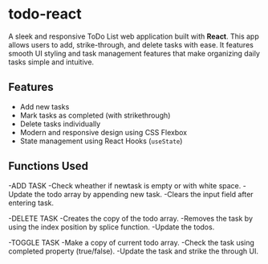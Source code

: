 # todo-react
A sleek and responsive ToDo List web application built with **React**. This app allows users to add, strike-through, and delete tasks with ease. It features smooth UI styling and task management features that make organizing daily tasks simple and intuitive.

##  Features

-  Add new tasks
-  Mark tasks as completed (with strikethrough)
-  Delete tasks individually
-  Modern and responsive design using CSS Flexbox
-  State management using React Hooks (`useState`)

##  Functions Used

-ADD TASK
   -Check wheather if newtask is empty or with white space.
   -Update the todo array by appending new task.
   -Clears the input field after entering task.

-DELETE TASK
   -Creates the copy of the todo array.
   -Removes the task by using the index position by splice function.
   -Update the todos.

-TOGGLE TASK
   -Make a copy of current todo array.
   -Check the task using completed property (true/false).
   -Update the task and strike the through UI.


   
   
